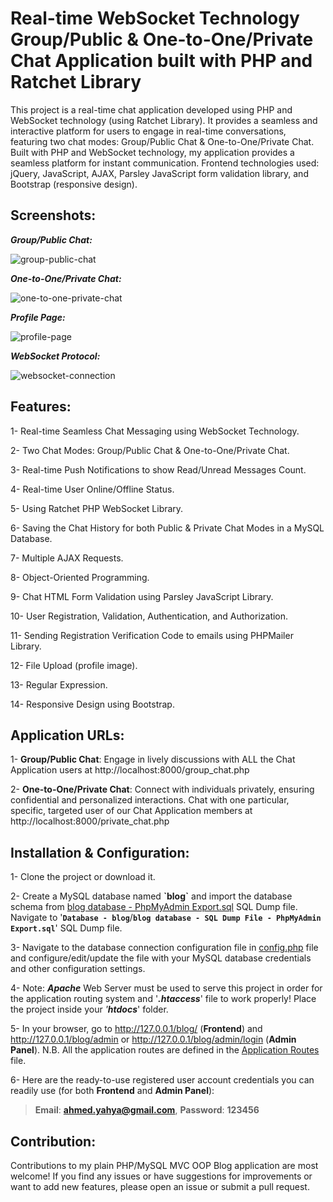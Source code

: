 # Real-time WebSocket Technology Group/Public & One-to-One/Private Chat Application built with PHP and Ratchet Library
This project is a real-time chat application developed using PHP and WebSocket technology (using Ratchet Library). It provides a seamless and interactive platform for users to engage in real-time conversations, featuring two chat modes: Group/Public Chat & One-to-One/Private Chat. Built with PHP and WebSocket technology, my application provides a seamless platform for instant communication.
Frontend technologies used: jQuery, JavaScript, AJAX, Parsley JavaScript form validation library, and Bootstrap (responsive design).

## Screenshots:

***Group/Public Chat:***

![group-public-chat](https://github.com/AhmedYahyaE/realtime-websocket-php-chat-application/assets/118033266/29181d84-a56f-4e29-a793-b41e470d9533)

***One-to-One/Private Chat:***

![one-to-one-private-chat](https://github.com/AhmedYahyaE/realtime-websocket-php-chat-application/assets/118033266/7b251f66-dd47-4695-8e08-c1c65b0dff79)

***Profile Page:***

![profile-page](https://github.com/AhmedYahyaE/realtime-websocket-php-chat-application/assets/118033266/d74fc7ab-16a7-435e-8707-8008a1e9cb78)

***WebSocket Protocol:***

![websocket-connection](https://github.com/AhmedYahyaE/realtime-websocket-php-chat-application/assets/118033266/62bc916c-f6e9-4dfd-a322-3fba92fc4d01)

## Features:
1- Real-time Seamless Chat Messaging using WebSocket Technology.

2- Two Chat Modes: Group/Public Chat & One-to-One/Private Chat.

3- Real-time Push Notifications to show Read/Unread Messages Count.

4- Real-time User Online/Offline Status.

5- Using Ratchet PHP WebSocket Library.

6- Saving the Chat History for both Public & Private Chat Modes in a MySQL Database.

7- Multiple AJAX Requests.

8- Object-Oriented Programming.

9- Chat HTML Form Validation using Parsley JavaScript Library.

10- User Registration, Validation, Authentication, and Authorization.

11- Sending Registration Verification Code to emails using PHPMailer Library.

12- File Upload (profile image).

13- Regular Expression.

14- Responsive Design using Bootstrap.

## Application URLs:
1- **Group/Public Chat**: Engage in lively discussions with ALL the Chat Application users at http://localhost:8000/group_chat.php

2- **One-to-One/Private Chat**: Connect with individuals privately, ensuring confidential and personalized interactions. Chat with one particular, specific, targeted user of our Chat Application members at http://localhost:8000/private_chat.php

## Installation & Configuration:
1- Clone the project or download it.

2- Create a MySQL database named **\`blog\`** and import the database schema from [blog database - PhpMyAdmin Export.sql](<Database - blog/blog database - SQL Dump File - PhpMyAdmin Export.sql>) SQL Dump file. Navigate to '**`Database - blog`**/**`blog database - SQL Dump File - PhpMyAdmin Export.sql`**' SQL Dump file.

3- Navigate to the database connection configuration file in [config.php](config.php) file and configure/edit/update the file with your MySQL database credentials and other configuration settings.

4- Note: ***Apache*** Web Server must be used to serve this project in order for the application routing system and '***.htaccess***' file to work properly! Place the project inside your *'**htdocs***' folder.

5- In your browser, go to http://127.0.0.1/blog/ (**Frontend**) and http://127.0.0.1/blog/admin or http://127.0.0.1/blog/admin/login (**Admin Panel**). N.B. All the application routes are defined in the [Application Routes](App/index.php) file.

6- Here are the ready-to-use registered user account credentials you can readily use (for both **Frontend** and **Admin Panel**):

> **Email**: **ahmed.yahya@gmail.com**, **Password**: **123456**

## Contribution:
Contributions to my plain PHP/MySQL MVC OOP Blog application are most welcome! If you find any issues or have suggestions for improvements or want to add new features, please open an issue or submit a pull request.
